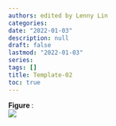 ```yaml
---
authors: edited by Lenny Lin
categories: 
date: "2022-01-03"
description: null
draft: false
lastmod: "2022-01-03"
series: 
tags: []
title: Template-02
toc: true
---
```


<figcaption><b>Figure </b>: </figcaption>
<img src = "/docs/images/"/>
<!--more-->

